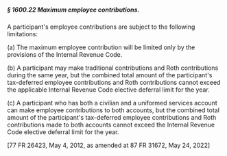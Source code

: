 ##### § 1600.22 Maximum employee contributions. #####

A participant's employee contributions are subject to the following limitations:

(a) The maximum employee contribution will be limited only by the provisions of the Internal Revenue Code.

(b) A participant may make traditional contributions and Roth contributions during the same year, but the combined total amount of the participant's tax-deferred employee contributions and Roth contributions cannot exceed the applicable Internal Revenue Code elective deferral limit for the year.

(c) A participant who has both a civilian and a uniformed services account can make employee contributions to both accounts, but the combined total amount of the participant's tax-deferred employee contributions and Roth contributions made to both accounts cannot exceed the Internal Revenue Code elective deferral limit for the year.

[77 FR 26423, May 4, 2012, as amended at 87 FR 31672, May 24, 2022]